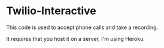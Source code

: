 # Twilio-Interactive

This code is used to accept phone calls and take a recording.

It requires that you host it on a server, I'm using Heroku.